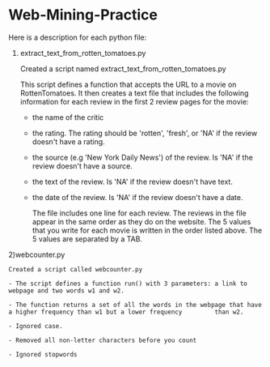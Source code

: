 # Web-Mining-Practice

Here is a description for each python file:


1) extract_text_from_rotten_tomatoes.py

    Created a script named extract_text_from_rotten_tomatoes.py

    This script defines a function that accepts the URL to a movie on RottenTomatoes. It then creates a text file that             includes the following information for each review in the first 2 review pages for the movie:

    - the name of the critic 

    - the rating. The rating should be 'rotten', 'fresh', or 'NA' if the review doesn't have a rating.

    - the source (e.g 'New York Daily News') of the review. Is 'NA' if the review doesn't have a source.

    - the text of the review. Is 'NA' if the review doesn't have text.

    - the date of the review. Is 'NA' if the review doesn't have a date.

      The file includes one line for each review. The reviews in the file appear in the same order as they do on the website.       The 5 values that you write for each movie is written in the order listed above. The 5 values are separated by a TAB.
  
  
  
  2)webcounter.py
  
    Created a script called webcounter.py

    - The script defines a function run() with 3 parameters: a link to webpage and two words w1 and w2.

    - The function returns a set of all the words in the webpage that have a higher frequency than w1 but a lower frequency         than w2.

    - Ignored case.

    - Removed all non-letter characters before you count

    - Ignored stopwords
